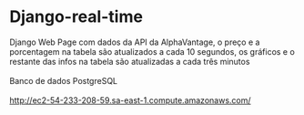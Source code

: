 # Django-real-time
Django Web Page com dados da API da AlphaVantage, o preço e a porcentagem na tabela são atualizados a cada 10 segundos, os gráficos e o restante das infos na tabela são atualizadas a cada três minutos  <br>
 <br>
 Banco de dados PostgreSQL<br>
 <br>
http://ec2-54-233-208-59.sa-east-1.compute.amazonaws.com/
